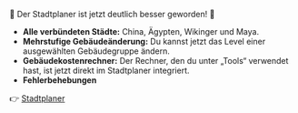 🌟 Der Stadtplaner ist jetzt deutlich besser geworden! 🌟

- **Alle verbündeten Städte:** China, Ägypten, Wikinger und Maya.
- **Mehrstufige Gebäudeänderung:** Du kannst jetzt das Level einer ausgewählten Gebäudegruppe ändern.
- **Gebäudekostenrechner:** Der Rechner, den du unter „Tools“ verwendet hast, ist jetzt direkt im Stadtplaner integriert.
- **Fehlerbehebungen**

👉 [Stadtplaner](https://forgeofgames.com/city-planner)
